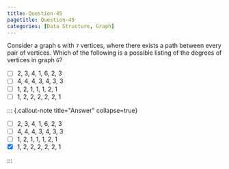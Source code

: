 ```yaml
---
title: Question-45
pagetitle: Question-45
categories: [Data Structure, Graph]
---
```


Consider a graph `G` with `7` vertices, where there exists a path between every pair of vertices. Which of the following is a possible listing of the degrees of vertices in graph `G`?

- [ ] 2, 3, 4, 1, 6, 2, 3
- [ ] 4, 4, 4, 3, 4, 3, 3
- [ ] 1, 2, 1, 1, 1, 2, 1
- [ ] 1, 2, 2, 2, 2, 2, 1

::: {.callout-note title="Answer" collapse=true}

- [ ] 2, 3, 4, 1, 6, 2, 3
- [ ] 4, 4, 4, 3, 4, 3, 3
- [ ] 1, 2, 1, 1, 1, 2, 1
- [x] 1, 2, 2, 2, 2, 2, 1

:::
